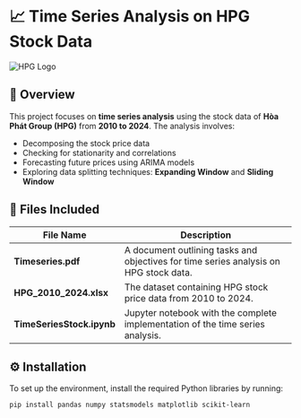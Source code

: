 # 📈 Time Series Analysis on HPG Stock Data

![HPG Logo](https://upload.wikimedia.org/wikipedia/vi/thumb/7/77/HPG_H%C3%B2a_Ph%C3%A1t_Group.png/220px-HPG_H%C3%B2a_Ph%C3%A1t_Group.png)

## 🌟 Overview
This project focuses on **time series analysis** using the stock data of **Hòa Phát Group (HPG)** from **2010 to 2024**. The analysis involves:
- Decomposing the stock price data
- Checking for stationarity and correlations
- Forecasting future prices using ARIMA models
- Exploring data splitting techniques: **Expanding Window** and **Sliding Window**

## 📂 Files Included

| File Name                 | Description                                                                          |
|---------------------------|--------------------------------------------------------------------------------------|
| **Timeseries.pdf**         | A document outlining tasks and objectives for time series analysis on HPG stock data.|
| **HPG_2010_2024.xlsx**     | The dataset containing HPG stock price data from 2010 to 2024.                       |
| **TimeSeriesStock.ipynb**  | Jupyter notebook with the complete implementation of the time series analysis.       |

## ⚙️ Installation

To set up the environment, install the required Python libraries by running:

```bash
pip install pandas numpy statsmodels matplotlib scikit-learn
